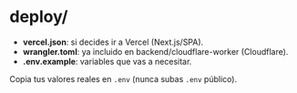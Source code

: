 # deploy/

- **vercel.json**: si decides ir a Vercel (Next.js/SPA).
- **wrangler.toml**: ya incluido en backend/cloudflare-worker (Cloudflare).
- **.env.example**: variables que vas a necesitar.

Copia tus valores reales en `.env` (nunca subas `.env` público).
